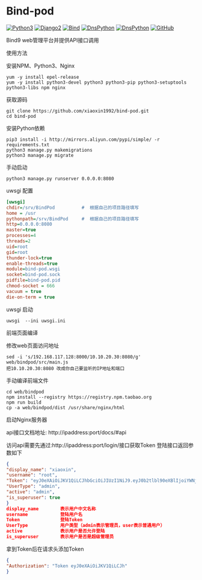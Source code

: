 # Bind-pod
[![Python3](https://img.shields.io/badge/Python-3.6.12-blue.svg?style=popout&)](https://www.python.org/)
[![Django2](https://img.shields.io/badge/Django-2.2.5-brightgreen.svg?style=popout)](https://www.djangoproject.com/)
[![Bind](https://img.shields.io/badge/Bind-9.11.4-orange.svg?style=popout)](http://www.isc.org/)
[![DnsPython](https://img.shields.io/badge/DnsPython-1.16.0-9cf.svg?style=popout)](http://www.dnspython.org/)
[![DnsPython](https://img.shields.io/badge/DjangoRestFramework-3.11.0-yellow.svg?style=popout)](https://www.django-rest-framework.org/)
[![GitHub](https://img.shields.io/github/license/xiaoxin1992/bind-pod)](https://github.com/xiaoxin1992/bind-pod/edit/main/LICENSE)

Bind9 web管理平台并提供API接口调用

 使用方法
 
 安装NPM、Python3、Nginx
 ```shell script
yum -y install epel-release
yum -y install python3-devel python3 python3-pip python3-setuptools python3-libs npm nginx
```

获取源码
```shell script
git clone https://github.com/xiaoxin1992/bind-pod.git
cd bind-pod
```



安装Python依赖
```shell script
pip3 install -i http://mirrors.aliyun.com/pypi/simple/ -r requirements.txt
python3 manage.py makemigrations
python3 manage.py migrate
```

手动启动
```shell script
python3 manage.py runserver 0.0.0.0:8080
```

uwsgi 配置
```ini
[uwsgi]
chdir=/srv/BindPod          #  根据自己的项目路径填写
home = /usr
pythonpath=/srv/BindPod     #  根据自己的项目路径填写
http=0.0.0.0:8080
master=true
processes=4
threads=2
uid=root
gid=root
thunder-lock=true
enable-threads=true
module=bind-pod.wsgi
socket=bind-pod.sock
pidfile=bind-pod.pid
chmod-socket = 666
vacuum = true
die-on-term = true
```

uwsgi 启动
```shell script
uwsgi  --ini uwsgi.ini
```


前端页面编译

修改web页面访问地址
```shell script
sed -i 's/192.168.117.128:8000/10.10.20.30:8080/g' web/bindpod/src/main.js
把10.10.20.30:8080 改成你自己要监听的IP地址和端口
```

手动编译前端文件
```shell script
cd web/bindpod
npm install --registry https://registry.npm.taobao.org 
npm run build
cp -a web/bindpod/dist /usr/share/nginx/html
```
启动Nginx服务器


api接口文档地址: http://ipaddress:port/docs/#api


访问api需要先通过:http://ipaddress:port/login/接口获取Token
登陆接口返回参数如下
```json
{
"display_name": "xiaoxin",
"username": "root",
"Token": "eyJ0eXAiOiJKV1QiLCJhbGciOiJIUzI1NiJ9.eyJ0b2tlbl90eXBlIjoiYWNjZXNzIiwiZXhwIjoxNjAzMzQ0MzE2LCJqdGkiOiI1Zjg1MzI3Y2M4MjY0MjhkYmUyMGYxNWFhZDlkNDdjNSIsInVzZXJfaWQiOjF9.bE4ub_f-Nb1RGLzqsT-XqtgOD4oRXmeYwDpdqNbcbnk",
"UserType": "admin",
"active": "admin",
"is_superuser": true
}
display_name        表示用户中文名称
username            登陆用户名
Token               登陆Token
UserType            用户类型（admin表示管理员，user表示普通用户）
active              表示用户是否允许登陆
is_superuser        表示用户是否是超级管理员
```

拿到Token后在请求头添加Token
```json
{
"Authorization": "Token eyJ0eXAiOiJKV1QiLCJh"
}
```


